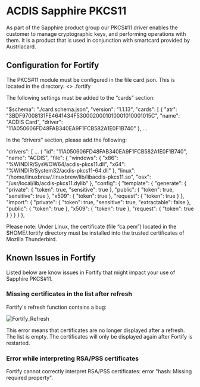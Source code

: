 # ACDIS Sapphire PKCS11
As part of the Sapphire product group our PKCS#11 driver enables the customer to manage cryptographic keys, and performing operations with them. It is a product that is used in conjunction with smartcard provided by Austriacard.

## Configuration for Fortify
The PKCS#11 module must be configured in the file card.json. This is located in the directory:
<<User-Home>> \.fortify

The following settings must be added to the “cards” section:

  "$schema": "./card.schema.json",
  "version": "1.1.13",
  "cards": [
    {
      "atr": "3BDF97008131FE4641434F5300020001010001010001015C",
      "name": "ACDIS Card",
      "driver": "11A050606FD48FAB340EA9F1FCB582A1E0F1B740"
    },
    …

In the “drivers” section, please add the following:

  "drivers": [
	…
    {
      "id": "11A050606FD48FAB340EA9F1FCB582A1E0F1B740",
      "name": "ACDIS",
      "file": {
        "windows": {
          "x86": "%WINDIR/SysWOW64/acdis-pkcs11.dll",
          "x64": "%WINDIR/System32/acdis-pkcs11-64.dll"
      	},
	"linux": "/home/linuxbrew/.linuxbrew/lib/libacdis-pkcs11.so",
	"osx": "/usr/local/lib/acdis-pkcs11.dylib"
      },
      "config": {
        "template": {
          "generate": {
            "private": {
              "token": true,
	      "sensitive": true
            },
            "public": {
              "token": true,
	      "sensitive": true
            },
	    "x509": {
              "token": true
            },
	    "request": {
              "token": true
            }
          },
          "import": {
            "private": {
              "token": true,
              "sensitive": true,
              "extractable": false
            },
            "public": {
              "token": true
            },
            "x509": {
              "token": true
            },
            "request": {
              "token": true
            }
          }
        }
      }
    },

Please note: 
Under Linux, the certificate (file “ca.pem”) located in the $HOME/.fortify directory must be installed into the trusted certificates of Mozilla Thunderbird.

## Known Issues in Fortify
Listed below are know issues in Fortify that might impact your use of Sapphire PKCS#11.

### Missing certificates in the list after refresh

Fortify's refresh function contains a bug: 

![Fortify_Refresh](https://github.com/Austriacard/ACDIS-PKCS11/assets/145022204/f5459075-d94b-426c-b464-dedc61641be0)

This error means that certificates are no longer displayed after a refresh. The list is empty. The certificates will only be displayed again after Fortify is restarted.

### Error while interpreting RSA/PSS certificates

Fortify cannot correctly interpret RSA/PSS certificates: error "hash: Missing required property".
